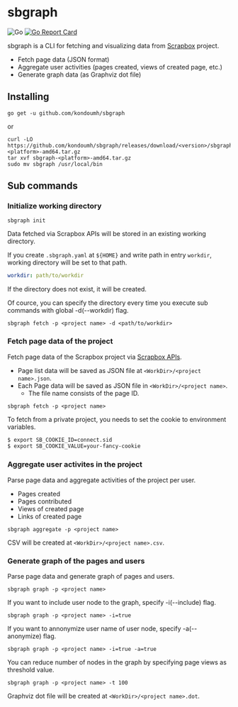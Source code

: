 # sbgraph

![Go](https://github.com/kondoumh/sbgraph/workflows/Go/badge.svg)
[![Go Report Card](https://goreportcard.com/badge/github.com/kondoumh/sbgraph)](https://goreportcard.com/report/github.com/kondoumh/sbgraph)

sbgraph is a CLI for fetching and visualizing data from [Scrapbox](https://scrapbox.io) project.

- Fetch page data (JSON format)
- Aggregate user activities (pages created, views of created page, etc.)
- Generate graph data (as Graphviz dot file)

## Installing

```
go get -u github.com/kondoumh/sbgraph
```
or
```
curl -LO https://github.com/kondoumh/sbgraph/releases/download/<version>/sbgraph-<platform>-amd64.tar.gz
tar xvf sbgraph-<platform>-amd64.tar.gz
sudo mv sbgraph /usr/local/bin
```

## Sub commands

### Initialize working directory

```
sbgraph init
```

Data fetched via Scrapbox APIs will be stored in an existing working directory.

If you create `.sbgraph.yaml` at `${HOME}` and write path in entry `workdir`, working directory will be set to that path.

```yaml
workdir: path/to/workdir
```

If the directory does not exist, it will be created.

Of cource, you can specify the directory every time you execute sub commands with global -d(--workdir) flag.

```
sbgraph fetch -p <project name> -d <path/to/workdir>
```

### Fetch page data of the project
Fetch page data of the Scrapbox project via [Scrapbox APIs](https://scrapbox.io/help-jp/API).

- Page list data will be saved as JSON file at `<WorkDir>/<project name>.json`.
- Each Page data will be saved as JSON file in `<WorkDir>/<project name>`.
  - The file name consists of the page ID.

```
sbgraph fetch -p <project name>
```

To fetch from a private project, you needs to set the cookie to environment variables.

```bash
$ export SB_COOKIE_ID=connect.sid
$ export SB_COOKIE_VALUE=your-fancy-cookie
```

### Aggregate user activites in the project
Parse page data and aggregate activities of the project per user.

- Pages created
- Pages contributed
- Views of created page
- Links of created page

```
sbgraph aggregate -p <project name>
```

CSV will be created at `<WorkDir>/<project name>.csv`.

### Generate graph of the pages and users
Parse page data and generate graph of pages and users.

```
sbgraph graph -p <project name>
```

If you want to include user node to the graph, specify -i(--include) flag.

```
sbgraph graph -p <project name> -i=true
```

If you want to annonymize user name of user node, specify -a(--anonymize) flag.

```
sbgraph graph -p <project name> -i=true -a=true
```

You can reduce number of nodes in the graph by specifying page views as threshold value.

```
sbgraph graph -p <project name> -t 100
```

Graphviz dot file will be created at `<WorkDir>/<project name>.dot`.
